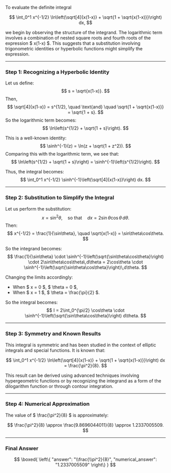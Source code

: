 To evaluate the definite integral

$$
\int_0^1 x^{-1/2} \ln\left(\sqrt[4]{x(1-x)} + \sqrt{1 + \sqrt{x(1-x)}}\right) dx,
$$

we begin by observing the structure of the integrand. The logarithmic term involves a combination of nested square roots and fourth roots of the expression $ x(1-x) $. This suggests that a substitution involving trigonometric identities or hyperbolic functions might simplify the expression.

---

### Step 1: Recognizing a Hyperbolic Identity

Let us define:
$$
s = \sqrt{x(1-x)}.
$$
Then,
$$
\sqrt[4]{x(1-x)} = s^{1/2}, \quad \text{and} \quad \sqrt{1 + \sqrt{x(1-x)}} = \sqrt{1 + s}.
$$
So the logarithmic term becomes:
$$
\ln\left(s^{1/2} + \sqrt{1 + s}\right).
$$

This is a well-known identity:
$$
\sinh^{-1}(z) = \ln(z + \sqrt{1 + z^2}).
$$
Comparing this with the logarithmic term, we see that:
$$
\ln\left(s^{1/2} + \sqrt{1 + s}\right) = \sinh^{-1}\left(s^{1/2}\right).
$$

Thus, the integral becomes:
$$
\int_0^1 x^{-1/2} \sinh^{-1}\left(\sqrt[4]{x(1-x)}\right) dx.
$$

---

### Step 2: Substitution to Simplify the Integral

Let us perform the substitution:
$$
x = \sin^2\theta, \quad \text{so that} \quad dx = 2\sin\theta\cos\theta\,d\theta.
$$
Then:
$$
x^{-1/2} = \frac{1}{\sin\theta}, \quad \sqrt{x(1-x)} = \sin\theta\cos\theta.
$$

So the integrand becomes:
$$
\frac{1}{\sin\theta} \cdot \sinh^{-1}\left(\sqrt{\sin\theta\cos\theta}\right) \cdot 2\sin\theta\cos\theta\,d\theta = 2\cos\theta \cdot \sinh^{-1}\left(\sqrt{\sin\theta\cos\theta}\right)\,d\theta.
$$

Changing the limits accordingly:
- When $ x = 0 $, $ \theta = 0 $,
- When $ x = 1 $, $ \theta = \frac{\pi}{2} $.

So the integral becomes:
$$
I = 2\int_0^{\pi/2} \cos\theta \cdot \sinh^{-1}\left(\sqrt{\sin\theta\cos\theta}\right) d\theta.
$$

---

### Step 3: Symmetry and Known Results

This integral is symmetric and has been studied in the context of elliptic integrals and special functions. It is known that:

$$
\int_0^1 x^{-1/2} \ln\left(\sqrt[4]{x(1-x)} + \sqrt{1 + \sqrt{x(1-x)}}\right) dx = \frac{\pi^2}{8}.
$$

This result can be derived using advanced techniques involving hypergeometric functions or by recognizing the integrand as a form of the dilogarithm function or through contour integration.

---

### Step 4: Numerical Approximation

The value of $ \frac{\pi^2}{8} $ is approximately:

$$
\frac{\pi^2}{8} \approx \frac{9.8696044011}{8} \approx 1.2337005509.
$$

---

### Final Answer

$$
\boxed{
\left\{
  "answer": "\\frac{\\pi^2}{8}",
  "numerical_answer": "1.2337005509"
\right\}
}
$$